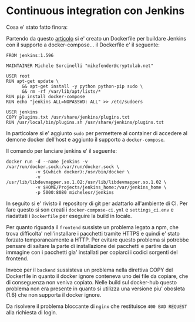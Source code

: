 # Continuous integration con Jenkins 

Cosa e' stato fatto finora:

Partendo da questo [articolo](http://container-solutions.com/running-docker-in-jenkins-in-docker/) si e' creato un
Dockerfile per buildare Jenkins con il supporto a docker-compose... il Dockerfile e' il seguente:

    FROM jenkins:1.596
    
    MAINTAINER Michele Sorcinelli "mikefender@cryptolab.net"
     
    USER root
    RUN apt-get update \
          && apt-get install -y python python-pip sudo \
          && rm -rf /var/lib/apt/lists/*
    RUN pip install docker-compose
    RUN echo "jenkins ALL=NOPASSWD: ALL" >> /etc/sudoers
     
    USER jenkins
    COPY plugins.txt /usr/share/jenkins/plugins.txt
    RUN /usr/local/bin/plugins.sh /usr/share/jenkins/plugins.txt

In particolare si e' aggiunto `sudo` per permettere al container di accedere al demone docker dell'host e aggiunto il supporto a `docker-compose`.

Il comando per lanciare jenkins e' il seguente:

    docker run -d --name jenkins -v /var/run/docker.sock:/var/run/docker.sock \ 
               -v $(which docker):/usr/bin/docker \
               -v /usr/lib/libdevmapper.so.1.02:/usr/lib/libdevmapper.so.1.02 \
               -v $HOME/Projects/jenkins_home:/var/jenkins_home \ 
               -p 5000:8080 michelesr/jenkins

In seguito si e' rivisto il repository di git per adattarlo all'ambiente di CI. Per fare questo si son creati i `docker-compose-ci.yml` e `settings_ci.env` e riadattati i `Dockerfile` per eseguire la build in locale.

Per quanto riguarda il `frontend` sussiste un problema legato a npm, che trova difficolta' nell'installare i pacchetti tramite HTTPS e quindi e' stato forzato temporaneamente a HTTP. Per evitare questo problema si potrebbe pensare di saltare la parte di installazione dei pacchetti e partire da un immagine con i pacchetti gia' installati per copiarci i codici sorgenti del frontend.

Invece per il `backend` sussisteva un problema nella direttiva COPY del Dockerfile in quanto il docker ignore conteneva uno dei file da copiare, che di conseguenza non veniva copiato. Nelle build sul docker-hub questo problema non era presente in quanto si utilizza una versione piu' obosleta (1.6) che non supporta il docker ignore.

Da risolvere il problema bloccante di `nginx` che restituisce `400 BAD REQUEST` alla richiesta di login.
